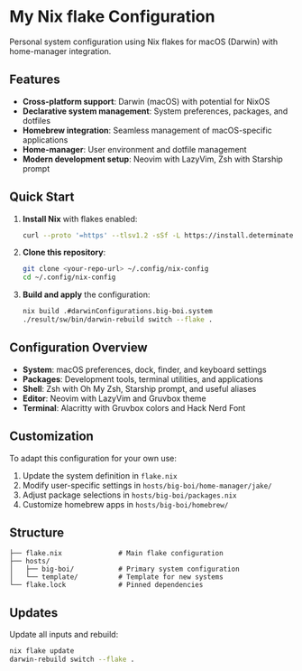 # My Nix flake Configuration

Personal system configuration using Nix flakes for macOS (Darwin) with home-manager integration.

## Features

- **Cross-platform support**: Darwin (macOS) with potential for NixOS
- **Declarative system management**: System preferences, packages, and dotfiles
- **Homebrew integration**: Seamless management of macOS-specific applications
- **Home-manager**: User environment and dotfile management
- **Modern development setup**: Neovim with LazyVim, Zsh with Starship prompt

## Quick Start

1. **Install Nix** with flakes enabled:
   ```bash
   curl --proto '=https' --tlsv1.2 -sSf -L https://install.determinate.systems/nix | sh -s -- install
   ```

2. **Clone this repository**:
   ```bash
   git clone <your-repo-url> ~/.config/nix-config
   cd ~/.config/nix-config
   ```

3. **Build and apply** the configuration:
   ```bash
   nix build .#darwinConfigurations.big-boi.system
   ./result/sw/bin/darwin-rebuild switch --flake .
   ```

## Configuration Overview

- **System**: macOS preferences, dock, finder, and keyboard settings
- **Packages**: Development tools, terminal utilities, and applications
- **Shell**: Zsh with Oh My Zsh, Starship prompt, and useful aliases
- **Editor**: Neovim with LazyVim and Gruvbox theme
- **Terminal**: Alacritty with Gruvbox colors and Hack Nerd Font

## Customization

To adapt this configuration for your own use:

1. Update the system definition in `flake.nix`
2. Modify user-specific settings in `hosts/big-boi/home-manager/jake/`
3. Adjust package selections in `hosts/big-boi/packages.nix`
4. Customize homebrew apps in `hosts/big-boi/homebrew/`

## Structure

```
├── flake.nix              # Main flake configuration
├── hosts/
│   ├── big-boi/           # Primary system configuration
│   └── template/          # Template for new systems
└── flake.lock             # Pinned dependencies
```

## Updates

Update all inputs and rebuild:
```bash
nix flake update
darwin-rebuild switch --flake .
```